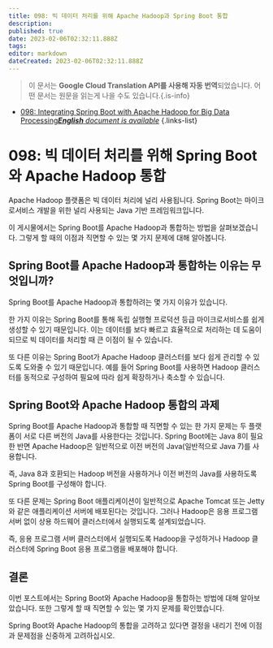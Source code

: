 ```yaml
---
title: 098: 빅 데이터 처리를 위해 Apache Hadoop과 Spring Boot 통합
description: 
published: true
date: 2023-02-06T02:32:11.888Z
tags: 
editor: markdown
dateCreated: 2023-02-06T02:32:11.888Z
---
```


> 이 문서는 **Google Cloud Translation API를 사용해 자동 번역**되었습니다.
어떤 문서는 원문을 읽는게 나을 수도 있습니다.{.is-info}



- [098: Integrating Spring Boot with Apache Hadoop for Big Data Processing***English** document is available*](/en/Knowledge-base/Spring-Boot/Learning/098-integrating-spring-boot-with-apache-hadoop-for-big-data-processing)
{.links-list}


# 098: 빅 데이터 처리를 위해 Spring Boot와 Apache Hadoop 통합

Apache Hadoop 플랫폼은 빅 데이터 처리에 널리 사용됩니다. Spring Boot는 마이크로서비스 개발을 위한 널리 사용되는 Java 기반 프레임워크입니다.

이 게시물에서는 Spring Boot를 Apache Hadoop과 통합하는 방법을 살펴보겠습니다. 그렇게 할 때의 이점과 직면할 수 있는 몇 가지 문제에 대해 알아봅니다.

## Spring Boot를 Apache Hadoop과 통합하는 이유는 무엇입니까?

Spring Boot를 Apache Hadoop과 통합하려는 몇 가지 이유가 있습니다.

한 가지 이유는 Spring Boot를 통해 독립 실행형 프로덕션 등급 마이크로서비스를 쉽게 생성할 수 있기 때문입니다. 이는 데이터를 보다 빠르고 효율적으로 처리하는 데 도움이 되므로 빅 데이터를 처리할 때 큰 이점이 될 수 있습니다.

또 다른 이유는 Spring Boot가 Apache Hadoop 클러스터를 보다 쉽게 관리할 수 있도록 도와줄 수 있기 때문입니다. 예를 들어 Spring Boot를 사용하면 Hadoop 클러스터를 동적으로 구성하여 필요에 따라 쉽게 확장하거나 축소할 수 있습니다.

## Spring Boot와 Apache Hadoop 통합의 과제

Spring Boot를 Apache Hadoop과 통합할 때 직면할 수 있는 한 가지 문제는 두 플랫폼이 서로 다른 버전의 Java를 사용한다는 것입니다. Spring Boot에는 Java 8이 필요한 반면 Apache Hadoop은 일반적으로 이전 버전의 Java(일반적으로 Java 7)를 사용합니다.

즉, Java 8과 호환되는 Hadoop 버전을 사용하거나 이전 버전의 Java를 사용하도록 Spring Boot를 구성해야 합니다.

또 다른 문제는 Spring Boot 애플리케이션이 일반적으로 Apache Tomcat 또는 Jetty와 같은 애플리케이션 서버에 배포된다는 것입니다. 그러나 Hadoop은 응용 프로그램 서버 없이 상용 하드웨어 클러스터에서 실행되도록 설계되었습니다.

즉, 응용 프로그램 서버 클러스터에서 실행되도록 Hadoop을 구성하거나 Hadoop 클러스터에 Spring Boot 응용 프로그램을 배포해야 합니다.

## 결론

이번 포스트에서는 Spring Boot와 Apache Hadoop을 통합하는 방법에 대해 알아보았습니다. 또한 그렇게 할 때 직면할 수 있는 몇 가지 문제를 확인했습니다.

Spring Boot와 Apache Hadoop의 통합을 고려하고 있다면 결정을 내리기 전에 이점과 문제점을 신중하게 고려하십시오.